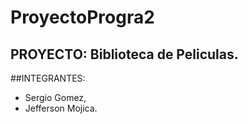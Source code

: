 # ProyectoProgra2
## PROYECTO: Biblioteca de Peliculas.


##INTEGRANTES: 
- Sergio Gomez,
- Jefferson Mojica.
